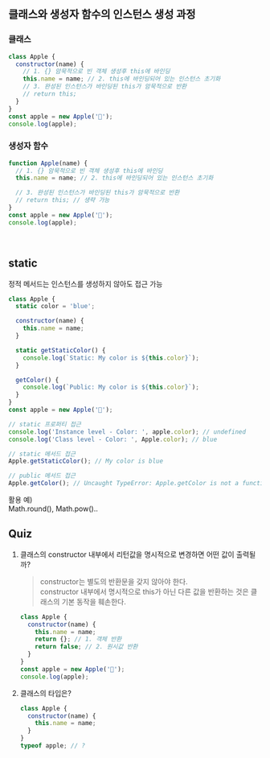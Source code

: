 ## 클래스와 생성자 함수의 인스턴스 생성 과정

### 클래스

```javascript
class Apple {
  constructor(name) {
    // 1. {} 암묵적으로 빈 객체 생성후 this에 바인딩
    this.name = name; // 2. this에 바인딩되어 있는 인스턴스 초기화
    // 3. 완성된 인스턴스가 바인딩된 this가 암묵적으로 반환
    // return this;
  }
}
const apple = new Apple('🍎');
console.log(apple);
```

### 생성자 함수

```javascript
function Apple(name) {
  // 1. {} 암묵적으로 빈 객체 생성후 this에 바인딩
  this.name = name; // 2. this에 바인딩되어 있는 인스턴스 초기화

  // 3. 완성된 인스턴스가 바인딩된 this가 암묵적으로 반환
  // return this; // 생략 가능
}
const apple = new Apple('🍎');
console.log(apple);
```

<br/>

## static

정적 메서드는 인스턴스를 생성하지 않아도 접근 가능

```javascript
class Apple {
  static color = 'blue';

  constructor(name) {
    this.name = name;
  }

  static getStaticColor() {
    console.log(`Static: My color is ${this.color}`);
  }

  getColor() {
    console.log(`Public: My color is ${this.color}`);
  }
}
const apple = new Apple('🍎');
```

```javascript
// static 프로퍼티 접근
console.log('Instance level - Color: ', apple.color); // undefined
console.log('Class level - Color: ', Apple.color); // blue

// static 메서드 접근
Apple.getStaticColor(); // My color is blue

// public 메서드 접근
Apple.getColor(); // Uncaught TypeError: Apple.getColor is not a function
```

활용 예)  
Math.round(), Math.pow()..

## Quiz

1. 클래스의 constructor 내부에서 리턴값을 명시적으로 변경하면 어떤 값이 출력될까?

   > constructor는 별도의 반환문을 갖지 않아야 한다.  
   > constructor 내부에서 명시적으로 this가 아닌 다른 값을 반환하는 것은 클래스의 기본 동작을 훼손한다.

   ```javascript
   class Apple {
     constructor(name) {
       this.name = name;
       return {}; // 1. 객체 반환
       return false; // 2. 원시값 반환
     }
   }
   const apple = new Apple('🍎');
   console.log(apple);
   ```

2. 클래스의 타입은?

   ```javascript
   class Apple {
     constructor(name) {
       this.name = name;
     }
   }
   typeof apple; // ?
   ```
